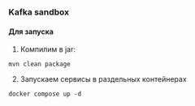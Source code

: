 ### **Kafka sandbox**

#### Для запуска ####
1. Компилим в jar:
```shell
mvn clean package
```
2. Запускаем сервисы в раздельных контейнерах
```shell
docker compose up -d
```